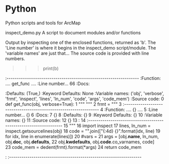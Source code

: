 # Python
Python scripts and tools for ArcMap

inspect_demo.py   A script to document modules and/or functions

Output by inspecting one of the enclosed functions, returned as 'b'.
The 'Line number' is where it begins in the inspect_demo script/module.
The 'variable names' are just that...
The source code is provided with line numbers.

>>> print(b)

:-----------------------------------------------------------------
:Function: .... get_func ....
:Line number... 66
:Docs:
 
:Defaults: (True,)
:Keyword Defaults: None
:Variable names: ('obj', 'verbose', 'frmt', 'inspect', 'lines', 'ln_num', 'code', 'args', 'code_mem')
:Source code:
   0  def get_func(obj, verbose=True):
   1      """ """
   2      frmt = """
   3      :-----------------------------------------------------------------
   4      :Function: .... {} ....
   5      :Line number... {}
   6      :Docs:
   7      {}
   8      :Defaults: {}
   9      :Keyword Defaults: {}
  10      :Variable names: {}
  11      :Source code:
  12      {}
  13      :
  14      :-----------------------------------------------------------------
  15      """
  16      import inspect
  17      lines, ln_num = inspect.getsourcelines(obj)
  18      code = "".join(["{:4d}  {}".format(idx, line)
  19                      for idx, line in enumerate(lines)])
  20      #vars = 
  21      args = [obj.__name__, ln_num, obj.__doc__, obj.__defaults__,
  22              obj.__kwdefaults__, obj.__code__.co_varnames, code]        
  23      code_mem = dedent(frmt).format(*args)
  24      return code_mem

:
:-----------------------------------------------------------------



